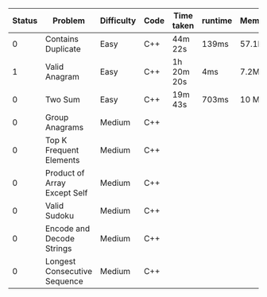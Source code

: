 
| Status | Problem                      | Difficulty | Code | Time taken | runtime | Memory |
| ------ | ---------------------------- | ---------- | ---- | ---------- | ------- | ------ |
| 0      | Contains Duplicate           | Easy       | C++  | 44m 22s    | 139ms   | 57.1MB |
| 1      | Valid Anagram                | Easy       | C++  | 1h 20m 20s | 4ms     | 7.2MB  | 
| 0      | Two Sum                      | Easy       | C++  | 19m 43s    | 703ms   | 10 MB  |
| 0      | Group Anagrams               | Medium     | C++  |            |         |        |
| 0      | Top K Frequent Elements      | Medium     | C++  |            |         |        |
| 0      | Product of Array Except Self | Medium     | C++  |            |         |        |
| 0      | Valid Sudoku                 | Medium     | C++  |            |         |        |
| 0      | Encode and Decode Strings    | Medium     | C++  |            |         |        |
| 0      | Longest Consecutive Sequence | Medium     | C++  |            |         |        |

